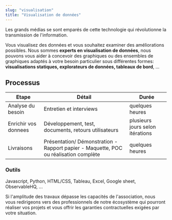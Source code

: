 ```yaml
---
slug: "visualisation"
title: "Visualisation de données"
---
```


Les grands médias se sont emparés de cette technologie qui révolutionne la transmission de l'information. 

Vous visualisez des données et vous souhaitez examiner des améliorations possibles. Nous sommes **experts en visualisation de données**, nous pouvons vous aider à concevoir des graphiques ou des ensembles de graphiques adaptés à votre besoin particulier sous différentes formes: **visualisations statiques, explorateurs de données, tableaux de bord**, ...

## Processus

| Etape                | Détail                                                                               | Durée                            |
|----------------------|--------------------------------------------------------------------------------------|----------------------------------|
| Analyse du besoin    | Entretien et interviews                                                              | quelques heures                  |
| Enrichir vos donnees | Développement, test, documents, retours utilisateurs                                 | plusieurs jours selon itérations |
| Livraisons           | Présentation/ Démonstration - Rapport papier - Maquette, POC ou réalisation complète | quelques heures                  |


### Outils

Javascript, Python, HTML/CSS, Tableau, Excel,  Google sheet, ObservableHQ, ...

Si l'amplitude des travaux dépasse les capacités de l'association, nous vous redirigeons vers des professionnels de notre écosystème qui pourront réaliser vos projets et vous offrir les garanties contractuelles exigées par votre situation.
